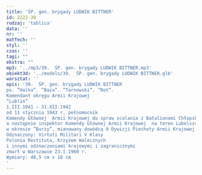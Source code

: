 ```yaml
---
title: 'ŚP. gen. brygady LUDWIK BITTNER'
id: 2222-39
rodzaj: 'tablica'
data: ''
nr: ''
matTech: ''
styl: ''
czas: ''
tagi: ""
ekstra: ""
mp3: '../mp3/39.  ŚP. gen. brygady LUDWIK BITTNER.mp3'
obiekt3d: '../models/39.  ŚP. gen. brygady LUDWIK BITTNER.glb'
warsztat: ''
opis: '39.  ŚP. gen. brygady LUDWIK BITTNER
ps. ”Halka”. ”Baza”. ”Tarnowski”. ”Rot”.
Komendant okręgu Armii Krajowej
”Lublin”
1.III.1941 – 31.XII.1942
od 11 stycznia 1943 r. pełnomocnik
Komendy Głównej  Armii Krajowej do spraw scalania z Batalionami Chłopskimi
a następnie inspektor Komendy Głównej Armii Krajowej  na teren Lubelszczyzny
w okresie ”Burzy”, mianowany dowódcą 9 Dywizji Piechoty Armii Krajowej
Odznaczony: Virtuti Militari V Klasy
Polonia Restituta, Krzyżem Walecznych
i innymi odznaczeniami krajowymi i zagranicznymi
zmarł w Warszawie 23.I.1960 r.
Wymiary: 40,5 cm x 18 cm
'
---
```


